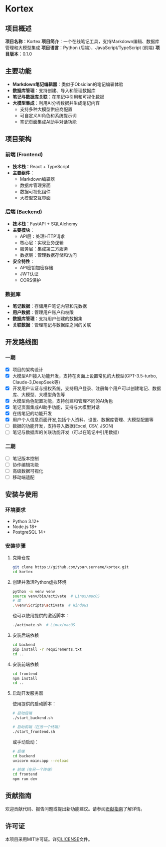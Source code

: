 # Kortex

## 项目概述

**项目名称**：Kortex
**项目简介**：一个在线笔记工具，支持Markdown编辑、数据库管理和大模型集成
**项目语言**：Python (后端)，JavaScript/TypeScript (前端)
**项目版本**：0.1.0

## 主要功能

- **Markdown笔记编辑器**：类似于Obsidian的笔记编辑体验
- **数据库管理**：支持创建、导入和管理数据库
- **笔记与数据库关联**：在笔记中引用和可视化数据
- **大模型集成**：利用AI分析数据并生成笔记内容
  - 支持多种大模型供应商配置
  - 可自定义AI角色和系统提示词
  - 笔记页面集成AI助手对话功能

## 项目架构

### 前端 (Frontend)

- **技术栈**：React + TypeScript
- **主要组件**：
  - Markdown编辑器
  - 数据库管理界面
  - 数据可视化组件
  - 大模型交互界面

### 后端 (Backend)

- **技术栈**：FastAPI + SQLAlchemy
- **主要模块**：
  - API层：处理HTTP请求
  - 核心层：实现业务逻辑
  - 服务层：集成第三方服务
  - 数据层：管理数据存储和访问
- **安全特性**：
  - API密钥加密存储
  - JWT认证
  - CORS保护

### 数据库

- **笔记数据**：存储用户笔记内容和元数据
- **用户数据**：管理用户账户和权限
- **数据库管理**：支持用户创建的数据集
- **关联数据**：管理笔记与数据库之间的关联

## 开发路线图

### 一期

- [x] 项目的架构设计
- [x] 大模型API接入功能开发，支持在页面上设置常见的大模型(GPT-3.5-turbo, Claude-3,DeepSeek等)
- [x] 开发用户认证与授权系统，支持用户登录、注册每个用户可以创建笔记、数据库、大模型、大模型角色等
- [x] 大模型角色配置功能，支持创建和管理不同的AI角色
- [x] 笔记页面集成AI助手功能，支持与大模型对话
- [x] 在线笔记的功能开发
- [x] 用户个人信息页面开发,包括个人资料、设置、数据库管理、大模型配置等
- [ ] 数据的功能开发，支持导入数据(Excel, CSV, JSON)
- [ ] 笔记与数据库的关联功能开发（可以在笔记中引用数据）

### 二期

- [ ] 笔记版本控制
- [ ] 协作编辑功能
- [ ] 高级数据可视化
- [ ] 移动端适配

## 安装与使用

### 环境要求

- Python 3.12+
- Node.js 18+
- PostgreSQL 14+

### 安装步骤

1. 克隆仓库

   ```bash
   git clone https://github.com/yourusername/kortex.git
   cd kortex
   ```

2. 创建并激活Python虚拟环境

   ```bash
   python -m venv venv
   source venv/bin/activate  # Linux/macOS
   # 或
   .\venv\Scripts\activate  # Windows
   ```

   也可以使用提供的激活脚本：

   ```bash
   ./activate.sh  # Linux/macOS
   ```

3. 安装后端依赖

   ```bash
   cd backend
   pip install -r requirements.txt
   cd ..
   ```

4. 安装前端依赖

   ```bash
   cd frontend
   npm install
   cd ..
   ```

5. 启动开发服务器

   使用提供的启动脚本：

   ```bash
   # 启动后端
   ./start_backend.sh

   # 启动前端（在另一个终端）
   ./start_frontend.sh
   ```

   或手动启动：

   ```bash
   # 后端
   cd backend
   uvicorn main:app --reload

   # 前端（在另一个终端）
   cd frontend
   npm run dev
   ```

## 贡献指南

欢迎贡献代码、报告问题或提出新功能建议。请参阅[贡献指南](docs/CONTRIBUTING.md)了解详情。

## 许可证

本项目采用MIT许可证。详见[LICENSE](LICENSE)文件。

